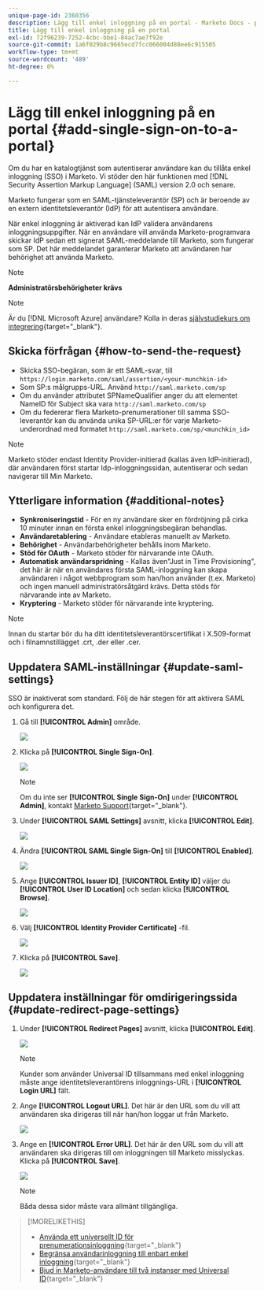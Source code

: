 ```yaml
---
unique-page-id: 2360356
description: Lägg till enkel inloggning på en portal - Marketo Docs - produktdokumentation
title: Lägg till enkel inloggning på en portal
exl-id: 72f96239-7252-4cbc-bbe1-84ac7ae7f92e
source-git-commit: 1a6f029b8c9665ecd7fcc066004d88ee6c915505
workflow-type: tm+mt
source-wordcount: '489'
ht-degree: 0%

---
```


# Lägg till enkel inloggning på en portal {#add-single-sign-on-to-a-portal}

Om du har en katalogtjänst som autentiserar användare kan du tillåta enkel inloggning (SSO) i Marketo. Vi stöder den här funktionen med [!DNL Security Assertion Markup Language] (SAML) version 2.0 och senare.

Marketo fungerar som en SAML-tjänsteleverantör (SP) och är beroende av en extern identitetsleverantör (IdP) för att autentisera användare.

När enkel inloggning är aktiverad kan IdP validera användarens inloggningsuppgifter. När en användare vill använda Marketo-programvara skickar IdP sedan ett signerat SAML-meddelande till Marketo, som fungerar som SP. Det här meddelandet garanterar Marketo att användaren har behörighet att använda Marketo.

>[!NOTE]
>
>**Administratörsbehörigheter krävs**

>[!NOTE]
>
>Är du [!DNL Microsoft Azure] användare? Kolla in deras [självstudiekurs om integrering](https://azure.microsoft.com/en-us/documentation/articles/active-directory-saas-marketo-tutorial/){target="_blank"}.

## Skicka förfrågan {#how-to-send-the-request}

* Skicka SSO-begäran, som är ett SAML-svar, till `https://login.marketo.com/saml/assertion/<your-munchkin-id>`
* Som SP:s målgrupps-URL. Använd `http://saml.marketo.com/sp`
* Om du använder attributet SPNameQualifier anger du att elementet NameID för Subject ska vara `http://saml.marketo.com/sp`
* Om du federerar flera Marketo-prenumerationer till samma SSO-leverantör kan du använda unika SP-URL:er för varje Marketo-underordnad med formatet `http://saml.marketo.com/sp/<munchkin_id>`

>[!NOTE]
>
>Marketo stöder endast Identity Provider-initierad (kallas även IdP-initierad), där användaren först startar Idp-inloggningssidan, autentiserar och sedan navigerar till Min Marketo.

## Ytterligare information {#additional-notes}

* **Synkroniseringstid** - För en ny användare sker en fördröjning på cirka 10 minuter innan en första enkel inloggningsbegäran behandlas.
* **Användaretablering** - Användare etableras manuellt av Marketo.
* **Behörighet** - Användarbehörigheter behålls inom Marketo.
* **Stöd för OAuth** - Marketo stöder för närvarande inte OAuth.
* **Automatisk användarspridning** - Kallas även&quot;Just in Time Provisioning&quot;, det här är när en användares första SAML-inloggning kan skapa användaren i något webbprogram som han/hon använder (t.ex. Marketo) och ingen manuell administratörsåtgärd krävs. Detta stöds för närvarande inte av Marketo.
* **Kryptering** - Marketo stöder för närvarande inte kryptering.

>[!NOTE]
>
>Innan du startar bör du ha ditt identitetsleverantörscertifikat i X.509-format och i filnamnstillägget .crt, .der eller .cer.

## Uppdatera SAML-inställningar {#update-saml-settings}

SSO är inaktiverat som standard. Följ de här stegen för att aktivera SAML och konfigurera det.

1. Gå till **[!UICONTROL Admin]** område.

   ![](assets/add-single-sign-on-to-a-portal-1.png)

1. Klicka på **[!UICONTROL Single Sign-On]**.

   ![](assets/add-single-sign-on-to-a-portal-2.png)

   >[!NOTE]
   >
   >Om du inte ser **[!UICONTROL Single Sign-On]** under **[!UICONTROL Admin]**, kontakt [Marketo Support](https://nation.marketo.com/t5/Support/ct-p/Support){target="_blank"}.

1. Under **[!UICONTROL SAML Settings]** avsnitt, klicka **[!UICONTROL Edit]**.

   ![](assets/add-single-sign-on-to-a-portal-3.png)

1. Ändra **[!UICONTROL SAML Single Sign-On]** till **[!UICONTROL Enabled]**.

   ![](assets/add-single-sign-on-to-a-portal-4.png)

1. Ange **[!UICONTROL Issuer ID]**, **[!UICONTROL Entity ID]** väljer du **[!UICONTROL User ID Location]** och sedan klicka **[!UICONTROL Browse]**.

   ![](assets/add-single-sign-on-to-a-portal-5.png)

1. Välj **[!UICONTROL Identity Provider Certificate]** -fil.

   ![](assets/add-single-sign-on-to-a-portal-6.png)

1. Klicka på **[!UICONTROL Save]**.

   ![](assets/add-single-sign-on-to-a-portal-7.png)

## Uppdatera inställningar för omdirigeringssida {#update-redirect-page-settings}

1. Under **[!UICONTROL Redirect Pages]** avsnitt, klicka **[!UICONTROL Edit]**.

   ![](assets/add-single-sign-on-to-a-portal-8.png)

   >[!NOTE]
   >
   >Kunder som använder Universal ID tillsammans med enkel inloggning måste ange identitetsleverantörens inloggnings-URL i **[!UICONTROL Login URL]** fält.

1. Ange **[!UICONTROL Logout URL]**. Det här är den URL som du vill att användaren ska dirigeras till när han/hon loggar ut från Marketo.

   ![](assets/add-single-sign-on-to-a-portal-9.png)

1. Ange en **[!UICONTROL Error URL]**. Det här är den URL som du vill att användaren ska dirigeras till om inloggningen till Marketo misslyckas. Klicka på **[!UICONTROL Save]**.

   ![](assets/add-single-sign-on-to-a-portal-10.png)

   >[!NOTE]
   >
   >Båda dessa sidor måste vara allmänt tillgängliga.

>[!MORELIKETHIS]
>
>* [Använda ett universellt ID för prenumerationsinloggning](/help/marketo/product-docs/administration/settings/using-a-universal-id-for-subscription-login.md){target="_blank"}
>* [Begränsa användarinloggning till enbart enkel inloggning](/help/marketo/product-docs/administration/additional-integrations/restrict-user-login-to-sso-only.md){target="_blank"}
>* [Bjud in Marketo-användare till två instanser med Universal ID](https://nation.marketo.com/t5/Knowledgebase/Inviting-Marketo-Users-to-Two-Instances-with-Universal-ID-UID/ta-p/251122){target="_blank"}

